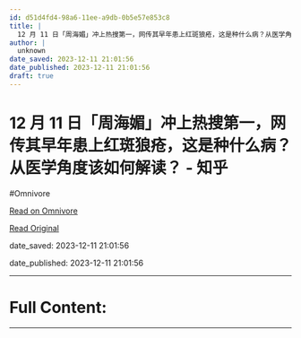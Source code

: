 ```yaml
---
id: d51d4fd4-98a6-11ee-a9db-0b5e57e853c8
title: |
  12 月 11 日「周海媚」冲上热搜第一，网传其早年患上红斑狼疮，这是种什么病？从医学角度该如何解读？ - 知乎
author: |
  unknown
date_saved: 2023-12-11 21:01:56
date_published: 2023-12-11 21:01:56
draft: true
---
```


# 12 月 11 日「周海媚」冲上热搜第一，网传其早年患上红斑狼疮，这是种什么病？从医学角度该如何解读？ - 知乎
#Omnivore

[Read on Omnivore](https://omnivore.app/me/12-11-18c5c481cd0)

[Read Original](https://www.zhihu.com/question/634393377/answer/3322415462)

date_saved: 2023-12-11 21:01:56

date_published: 2023-12-11 21:01:56

--- 

# Full Content: 



---

